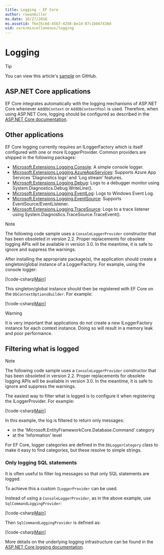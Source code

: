 ```yaml
---
title: Logging - EF Core
author: rowanmiller
ms.date: 10/27/2016
ms.assetid: f6e35c6d-45b7-4258-be1d-87c1bb67438d
uid: core/miscellaneous/logging
---
```

# Logging

> [!TIP]  
> You can view this article's [sample](https://github.com/aspnet/EntityFramework.Docs/tree/master/samples/core/Miscellaneous/Logging) on GitHub.

## ASP.NET Core applications

EF Core integrates automatically with the logging mechanisms of ASP.NET Core whenever `AddDbContext` or `AddDbContextPool` is used. Therefore, when using ASP.NET Core, logging should be configured as described in the [ASP.NET Core documentation](https://docs.microsoft.com/aspnet/core/fundamentals/logging?tabs=aspnetcore2x).

## Other applications

EF Core logging currently requires an ILoggerFactory which is itself configured with one or more ILoggerProvider. Common providers are shipped in the following packages:

* [Microsoft.Extensions.Logging.Console](https://www.nuget.org/packages/Microsoft.Extensions.Logging.Console/): A simple console logger.
* [Microsoft.Extensions.Logging.AzureAppServices](https://www.nuget.org/packages/Microsoft.Extensions.Logging.AzureAppServices/): Supports Azure App Services 'Diagnostics logs' and 'Log stream' features.
* [Microsoft.Extensions.Logging.Debug](https://www.nuget.org/packages/Microsoft.Extensions.Logging.Debug/): Logs to a debugger monitor using System.Diagnostics.Debug.WriteLine().
* [Microsoft.Extensions.Logging.EventLog](https://www.nuget.org/packages/Microsoft.Extensions.Logging.EventLog/): Logs to Windows Event Log.
* [Microsoft.Extensions.Logging.EventSource](https://www.nuget.org/packages/Microsoft.Extensions.Logging.EventSource/): Supports EventSource/EventListener.
* [Microsoft.Extensions.Logging.TraceSource](https://www.nuget.org/packages/Microsoft.Extensions.Logging.TraceSource/): Logs to a trace listener using System.Diagnostics.TraceSource.TraceEvent().

> [!NOTE]
> The following code sample uses a `ConsoleLoggerProvider` constructor that has been obsoleted in version 2.2. Proper replacements for obsolete logging APIs will be available in version 3.0. In the meantime, it is safe to ignore and suppress the warnings.

After installing the appropriate package(s), the application should create a singleton/global instance of a LoggerFactory. For example, using the console logger:

[!code-csharp[Main](../../../samples/core/Miscellaneous/Logging/Logging/BloggingContext.cs#DefineLoggerFactory)]

This singleton/global instance should then be registered with EF Core on the `DbContextOptionsBuilder`. For example:

[!code-csharp[Main](../../../samples/core/Miscellaneous/Logging/Logging/BloggingContext.cs#RegisterLoggerFactory)]

> [!WARNING]
> It is very important that applications do not create a new ILoggerFactory instance for each context instance. Doing so will result in a memory leak and poor performance.

## Filtering what is logged

> [!NOTE]
> The following code sample uses a `ConsoleLoggerProvider` constructor that has been obsoleted in version 2.2. Proper replacements for obsolete logging APIs will be available in version 3.0. In the meantime, it is safe to ignore and suppress the warnings.

The easiest way to filter what is logged is to configure it when registering the ILoggerProvider. For example:

[!code-csharp[Main](../../../samples/core/Miscellaneous/Logging/Logging/BloggingContextWithFiltering.cs#DefineLoggerFactory)]

In this example, the log is filtered to return only messages:
 * in the 'Microsoft.EntityFrameworkCore.Database.Command' category
 * at the 'Information' level

For EF Core, logger categories are defined in the `DbLoggerCategory` class to make it easy to find categories, but these resolve to simple strings.


### Only logging SQL statements

It is often useful to filter log messages so that only SQL statements are logged.

To achieve this a custom `ILoggerProvider` can be used.

Instead of using a `ConsoleLoggerProvider`, as in the above example, use `SqlCommandLoggingProvider`:

[!code-csharp[Main](../../../samples/core/Miscellaneous/Logging/Logging/LoggingSqlStatements/BloggingContextWithFiltering.cs#DefineLoggerFactory)]

Then `SqlCommandLoggingProvider` is defined as:

[!code-csharp[Main](../../../samples/core/Miscellaneous/Logging/Logging/LoggingSqlStatements/SqlCommandLoggingProvider.cs)]


More details on the underlying logging infrastructure can be found in the [ASP.NET Core logging documentation](https://docs.microsoft.com/aspnet/core/fundamentals/logging?tabs=aspnetcore2x).
